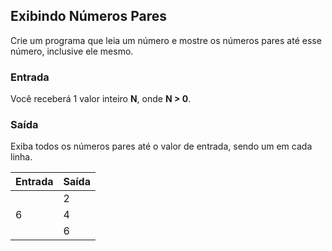 ## Exibindo Números Pares
Crie um programa que leia um número e mostre os números pares até esse número, inclusive ele mesmo.

### Entrada
Você receberá 1 valor inteiro **N**, onde **N > 0**.

### Saída
Exiba todos os números pares até o valor de entrada, sendo um em cada linha.

<table>
<thead>
  <tr>
    <th>Entrada</th>
    <th>Saída</th>
  </tr>
</thead>
<tbody>
  <tr>
    <td rowspan="3">6</td>
    <td>2</td>
  </tr>
  <tr>
    <td>4</td>
  </tr>
  <tr>
    <td>6</td>
  </tr>
</tbody>
</table>
